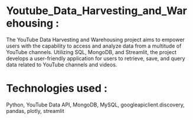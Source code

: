 # Youtube_Data_Harvesting_and_Warehousing :
The YouTube Data Harvesting and Warehousing project aims to empower users with the capability to access and analyze data from a multitude of YouTube channels. Utilizing SQL, MongoDB, and Streamlit, the project develops a user-friendly application for users to retrieve, save, and query data related to YouTube channels and videos.

# Technologies used :
Python,
YouTube Data API,
MongoDB,
MySQL,
googleapiclient.discovery,
pandas,
plotly,
streamlit
